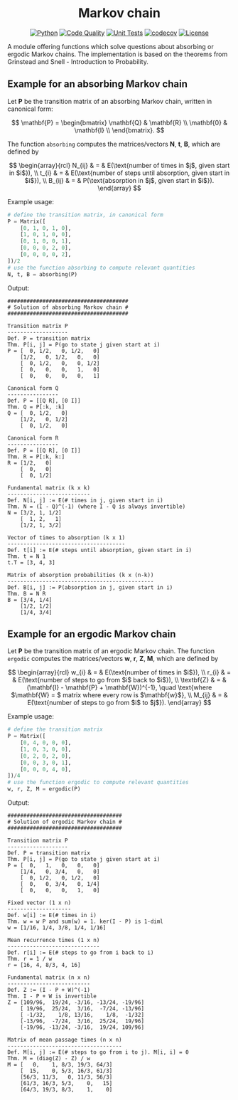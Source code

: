 <div align="center">

# Markov chain
[![Python](https://img.shields.io/badge/Python-3776ab?logo=python&logoColor=white)](https://www.python.org/)
[![Code Quality](https://github.com/miguelbper/markov-chain/actions/workflows/code-quality.yaml/badge.svg)](https://github.com/miguelbper/markov-chain/actions/workflows/code-quality.yaml)
[![Unit Tests](https://github.com/miguelbper/markov-chain/actions/workflows/tests.yaml/badge.svg)](https://github.com/miguelbper/markov-chain/actions/workflows/tests.yaml)
[![codecov](https://codecov.io/gh/miguelbper/markov-chain/graph/badge.svg)](https://codecov.io/gh/miguelbper/markov-chain)
[![License](https://img.shields.io/badge/License-MIT-green.svg?labelColor=gray)](LICENSE)

</div>

A module offering functions which solve questions about absorbing or ergodic Markov chains. The implementation is based on the theorems from Grinstead and Snell - Introduction to Probability.

## Example for an absorbing Markov chain
Let $\mathbf{P}$ be the transition matrix of an absorbing Markov chain, written in canonical form:

$$
    \mathbf{P} =
    \begin{bmatrix}
        \mathbf{Q} & \mathbf{R} \\
        \mathbf{0} & \mathbf{I} \\
    \end{bmatrix}.
$$

The function `absorbing` computes the matrices/vectors $\mathbf{N}$, $\mathbf{t}$, $\mathbf{B}$, which are defined by

$$
    \begin{array}{rcl}
        N_{ij} & = & E(\text{number of times in $j$, given start in $i$}), \\
        t_{i}  & = & E(\text{number of steps until absorption, given start in $i$}), \\
        B_{ij} & = & P(\text{absorption in $j$, given start in $i$}).
    \end{array}
$$

Example usage:
```python
# define the transition matrix, in canonical form
P = Matrix([
    [0, 1, 0, 1, 0],
    [1, 0, 1, 0, 0],
    [0, 1, 0, 0, 1],
    [0, 0, 0, 2, 0],
    [0, 0, 0, 0, 2],
])/2
# use the function absorbing to compute relevant quantities
N, t, B = absorbing(P)
```
Output:
```console
######################################
# Solution of absorbing Markov chain #
######################################

Transition matrix P
-------------------
Def. P = transition matrix
Thm. P[i, j] = P(go to state j given start at i)
P = [  0, 1/2,   0, 1/2,   0]
    [1/2,   0, 1/2,   0,   0]
    [  0, 1/2,   0,   0, 1/2]
    [  0,   0,   0,   1,   0]
    [  0,   0,   0,   0,   1]

Canonical form Q
----------------
Def. P = [[Q R], [0 I]]
Thm. Q = P[:k, :k]
Q = [  0, 1/2,   0]
    [1/2,   0, 1/2]
    [  0, 1/2,   0]

Canonical form R
----------------
Def. P = [[Q R], [0 I]]
Thm. R = P[:k, k:]
R = [1/2,   0]
    [  0,   0]
    [  0, 1/2]

Fundamental matrix (k x k)
--------------------------
Def. N[i, j] := E(# times in j, given start in i)
Thm. N = (I - Q)^(-1) (where I - Q is always invertible)
N = [3/2, 1, 1/2]
    [  1, 2,   1]
    [1/2, 1, 3/2]

Vector of times to absorption (k x 1)
-------------------------------------
Def. t[i] := E(# steps until absorption, given start in i)
Thm. t = N 1
t.T = [3, 4, 3]

Matrix of absorption probabilities (k x (n-k))
----------------------------------------------
Def. B[i, j] := P(absorption in j, given start in i)
Thm. B = N R
B = [3/4, 1/4]
    [1/2, 1/2]
    [1/4, 3/4]
```

## Example for an ergodic Markov chain
Let $\mathbf{P}$ be the transition matrix of an ergodic Markov chain. The function `ergodic` computes the matrices/vectors $\mathbf{w}$, $\mathbf{r}$, $\mathbf{Z}$, $\mathbf{M}$, which are defined by

$$
    \begin{array}{rcl}
        w_{i}      & = & E(\text{number of times in $i$}), \\
        r_{i}      & = & E(\text{number of steps to go from $i$ back to $i$}), \\
        \textbf{Z} & = & (\mathbf{I} - \mathbf{P} + \mathbf{W})^{-1}, \quad \text{where $\mathbf{W} = $ matrix where every row is $\mathbf{w}$}, \\
        M_{ij}     & = & E(\text{number of steps to go from $i$ to $j$}).
    \end{array}
$$

Example usage:
```python
# define the transition matrix
P = Matrix([
    [0, 4, 0, 0, 0],
    [1, 0, 3, 0, 0],
    [0, 2, 0, 2, 0],
    [0, 0, 3, 0, 1],
    [0, 0, 0, 4, 0],
])/4
# use the function ergodic to compute relevant quantities
w, r, Z, M = ergodic(P)
```
Output:
```console
####################################
# Solution of ergodic Markov chain #
####################################

Transition matrix P
-------------------
Def. P = transition matrix
Thm. P[i, j] = P(go to state j given start at i)
P = [  0,   1,   0,   0,   0]
    [1/4,   0, 3/4,   0,   0]
    [  0, 1/2,   0, 1/2,   0]
    [  0,   0, 3/4,   0, 1/4]
    [  0,   0,   0,   1,   0]

Fixed vector (1 x n)
--------------------
Def. w[i] := E(# times in i)
Thm. w = w P and sum(w) = 1. ker(I - P) is 1-diml
w = [1/16, 1/4, 3/8, 1/4, 1/16]

Mean recurrence times (1 x n)
-----------------------------
Def. r[i] := E(# steps to go from i back to i)
Thm. r = 1 / w
r = [16, 4, 8/3, 4, 16]

Fundamental matrix (n x n)
--------------------------
Def. Z := (I - P + W)^(-1)
Thm. I - P + W is invertible
Z = [109/96,  19/24, -3/16, -13/24, -19/96]
    [ 19/96,  25/24,  3/16,  -7/24, -13/96]
    [ -1/32,    1/8, 13/16,    1/8,  -1/32]
    [-13/96,  -7/24,  3/16,  25/24,  19/96]
    [-19/96, -13/24, -3/16,  19/24, 109/96]

Matrix of mean passage times (n x n)
------------------------------------
Def. M[i, j] := E(# steps to go from i to j). M[i, i] = 0
Thm. M = (diag(Z) - Z) / w
M = [   0,    1, 8/3, 19/3, 64/3]
    [  15,    0, 5/3, 16/3, 61/3]
    [56/3, 11/3,   0, 11/3, 56/3]
    [61/3, 16/3, 5/3,    0,   15]
    [64/3, 19/3, 8/3,    1,    0]
```
